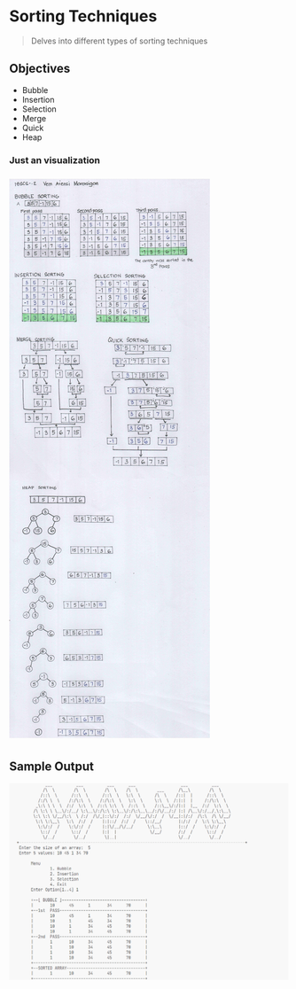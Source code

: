 # Sorting Techniques

> Delves into different types of sorting techniques

## Objectives

- Bubble
- Insertion
- Selection
- Merge
- Quick
- Heap

### Just an visualization

![](./docs/BSCS2_Marasigan_Sorting.jpg)

## Sample Output

![](image.png)
